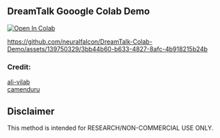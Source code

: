 ## DreamTalk Gooogle Colab Demo <br>
[![Open In Colab](https://colab.research.google.com/assets/colab-badge.svg)](https://colab.research.google.com/github/neuralfalcon/DreamTalk-Colab-Demo/blob/main/DreamTalk_Google_Colab.ipynb) <br>

https://github.com/neuralfalcon/DreamTalk-Colab-Demo/assets/139750329/3bb44b60-b633-4827-8afc-4b918215b24b

### Credit: 
[ali-vilab](https://github.com/ali-vilab/dreamtalk)<br>
[camenduru](https://github.com/camenduru/dreamtalk)

## Disclaimer
This method is intended for RESEARCH/NON-COMMERCIAL USE ONLY.
